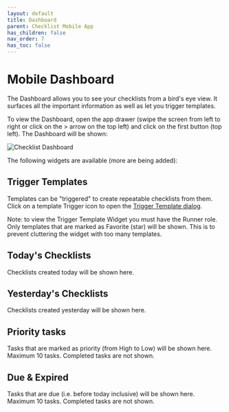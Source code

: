 ```yaml
---
layout: default
title: Dashboard
parent: Checklist Mobile App
has_children: false
nav_order: 7
has_toc: false
---
```


# Mobile Dashboard

The Dashboard allows you to see your checklists from a bird's eye view. It surfaces all the important information as well as let you trigger templates.

To view the Dashboard, open the app drawer (swipe the screen from left to right or click on the > arrow on the top left) and click on the first button (top left). The Dashboard will be shown:

![Checklist Dashboard](/assets/images/mobile/dashboard.png)

The following widgets are available (more are being added):

## Trigger Templates
Templates can be "triggered" to create repeatable checklists from them. Click on a template Trigger icon to open the [Trigger Template dialog](/mobile/templates/trigger).

Note: to view the Trigger Template Widget you must have the Runner role. Only templates that are marked as Favorite (star) will be shown. This is to prevent cluttering the widget with too many templates.

## Today's Checklists
Checklists created today will be shown here.

## Yesterday's Checklists
Checklists created yesterday will be shown here.

## Priority tasks
Tasks that are marked as priority (from High to Low) will be shown here. Maximum 10 tasks. Completed tasks are not shown.

## Due & Expired
Tasks that are due (i.e. before today inclusive) will be shown here. Maximum 10 tasks. Completed tasks are not shown.
